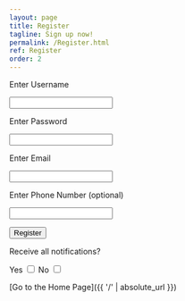 ```yaml
---
layout: page
title: Register
tagline: Sign up now!
permalink: /Register.html
ref: Register
order: 2
---
```


Enter Username 

<input type="text">

Enter Password

<input type="password">

Enter Email

<input type="email">

Enter Phone Number (optional)

<input type="text">

<button type="submit" class="registerbtn">Register</button>

Receive all notifications?

Yes <input type="checkbox">
No <input type="checkbox">

[Go to the Home Page]({{ '/' | absolute_url }})
